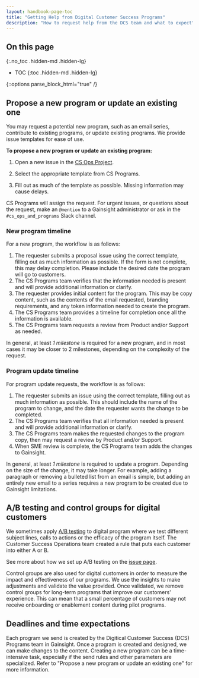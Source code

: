 ```yaml
---
layout: handbook-page-toc
title: "Getting Help from Digital Customer Success Programs"
description: "How to request help from the DCS team and what to expect"
---
```

<link rel="stylesheet" type="text/css" href="/stylesheets/biztech.css" />

## On this page
{:.no_toc .hidden-md .hidden-lg}

- TOC
{:toc .hidden-md .hidden-lg}

{::options parse_block_html="true" /}



## Propose a new program or update an existing one

You may request a potential new program, such as an email series, contribute to existing programs, or update existing programs. We provide issue templates for ease of use.

**To propose a new program or update an existing program:**

1. Open a new issue in the [CS Ops Project](https://gitlab.com/gitlab-com/sales-team/field-operations/customer-success-operations/-/issues).

1. Select the appropriate template from CS Programs.

1. Fill out as much of the template as possible. Missing information may cause delays.

CS Programs will assign the request. For urgent issues, or questions about the request, make an `@mention` to a Gainsight administrator or ask in the `#cs_ops_and_programs` Slack channel.


### New program timeline

For a new program, the workflow is as follows:

1. The requester submits a proposal issue using the correct template, filling out as much information as possible. If the form is not complete, this may delay completion. Please include the desired date the program will go to customers.
1. The CS Programs team verifies that the information needed is present and will provide additional information or clarify.
1. The requester provides initial content for the program. This may be copy content, such as the contents of the email requested, branding requirements, and any token information needed to create the program.
1. The CS Programs team provides a timeline for completion once all the information is available.
1. The CS Programs team requests a review from Product and/or Support as needed.

In general, at least _1 milestone_ is required for a new program, and in most cases it may be closer to 2 milestones, depending on the complexity of the request.

### Program update timeline

For program update requests, the workflow is as follows:

1. The requester submits an issue using the correct template, filling out as much information as possible. This should include the name of the program to change, and the date the requester wants the change to be completed.
1. The CS Programs team verifies that all information needed is present and will provide additional information or clarify.
1. The CS Programs team makes the requested changes to the program copy, then may request a review by Product and/or Support.
1. When SME review is complete, the CS Programs team adds the changes to Gainsight.

In general, at least _1 milestone_ is required to update a program. Depending on the size of the change, it may take longer. For example, adding a paragraph or removing a bulleted list from an email is simple, but adding an entirely new email to a series requires a new program to be created due to Gainsight limitations.


## A/B testing and control groups for digital customers

We sometimes apply [A/B testing](https://hbr.org/2017/06/a-refresher-on-ab-testing) to digital program where we test different subject lines, calls to actions or the efficacy of the program itself. The Customer Success Operations team created a rule that puts each customer into either A or B.

See more about how we set up A/B testing on the [issue page](https://gitlab.com/gitlab-com/sales-team/field-operations/customer-success-operations/-/issues/230).

Control groups are also used for digital customers in order to measure the impact and effectiveness of our programs. We use the insights to make adjustments and validate the value provided. Once validated, we remove control groups for long-term programs that improve our customers' experience. This can mean that a small percentage of customers may not receive onboarding or enablement content during pilot programs.

## Deadlines and time expectations

Each program we send is created by the Digitical Customer Success (DCS) Programs team in Gainsight. Once a program is created and designed, we can make changes to the content. Creating a new program can be a time-intensive task, especially if the send rules and other parameters are specialized. Refer to "Propose a new program or update an existing one" for more information.